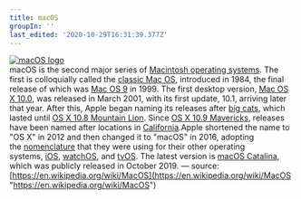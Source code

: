 ```yaml
---
title: macOS
groupIn: ''
last_edited: '2020-10-29T16:31:39.377Z'
---
```

[![macOS logo](/images/MacOS_logo.svg)](https://www.apple.com/fr/macos/)  
macOS is the second major series of [Macintosh operating systems](https://en.wikipedia.org/wiki/Macintosh_operating_systems "Macintosh operating systems"). The first is colloquially called the [classic Mac OS](https://en.wikipedia.org/wiki/Classic_Mac_OS "Classic Mac OS"), introduced in 1984, the final release of which was [Mac OS 9](https://en.wikipedia.org/wiki/Mac_OS_9 "Mac OS 9") in 1999. The first desktop version, [Mac OS X 10.0](https://en.wikipedia.org/wiki/Mac_OS_X_10.0 "Mac OS X 10.0"), was released in March 2001, with its first update, 10.1, arriving later that year. After this, Apple began naming its releases after [big cats](https://en.wikipedia.org/wiki/Big_cat "Big cat"), which lasted until [OS X 10.8 Mountain Lion](https://en.wikipedia.org/wiki/OS_X_Mountain_Lion "OS X Mountain Lion"). Since [OS X 10.9 Mavericks](https://en.wikipedia.org/wiki/OS_X_Mavericks "OS X Mavericks"), releases have been named after locations in [California](https://en.wikipedia.org/wiki/California "California").Apple shortened the name to "OS X" in 2012 and then changed it to "macOS" in 2016, adopting the [nomenclature](https://en.wikipedia.org/wiki/Nomenclature "Nomenclature") that they were using for their other operating systems, [iOS](https://en.wikipedia.org/wiki/IOS "IOS"), [watchOS](https://en.wikipedia.org/wiki/WatchOS "WatchOS"), and [tvOS](https://en.wikipedia.org/wiki/TvOS "TvOS"). The latest version is [macOS Catalina](https://en.wikipedia.org/wiki/MacOS_Catalina "MacOS Catalina"), which was publicly released in October 2019. — source: [https://en.wikipedia.org/wiki/MacOS](https://en.wikipedia.org/wiki/MacOS "https://en.wikipedia.org/wiki/MacOS")